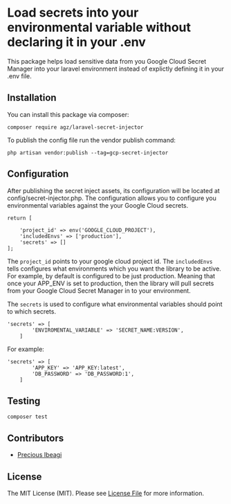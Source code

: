 # Load secrets into your environmental variable without declaring it in your .env

This package helps load sensitive data from you Google Cloud Secret Manager into your laravel environment instead of explictly defining it in your .env file.

## Installation

You can install this package via composer:

```
composer require agz/laravel-secret-injector
```

To publish the config file run the vendor publish command:

```
php artisan vendor:publish --tag=gcp-secret-injector
```

## Configuration

After publishing the secret inject assets, its configuration will be located at config/secret-injector.php. The configuration allows you to configure you environmental variables against the your Google Cloud secrets.

```
return [

    'project_id' => env('GOOGLE_CLOUD_PROJECT'),
    'includedEnvs' => ['production'],
    'secrets' => []
];

```

The `project_id` points to your google cloud project id. The `includedEnvs` tells configures what environments which you want the library to be active. For example, by default is configured to be just production. Meaning that once your APP_ENV is set to production, then the library will pull secrets from your Google Cloud Secret Manager in to your environment.

The `secrets` is used to configure what environmental variables should point to which secrets.

```
'secrets' => [
        'ENVIROMENTAL_VARIABLE' => 'SECRET_NAME:VERSION',
    ]
```

For example:

```
'secrets' => [
        'APP_KEY' => 'APP_KEY:latest',
        'DB_PASSWORD' => 'DB_PASSWORD:1',
    ]
```

## Testing

```
composer test
```

## Contributors

-   [Precious Ibeagi](https://github.com/preciousaang)

## License

The MIT License (MIT). Please see [License File](LICENSE.md) for more information.
